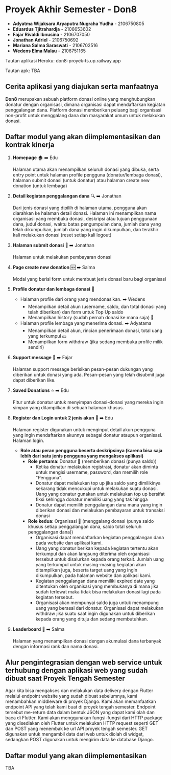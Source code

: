 # Proyek Akhir Semester - Don8

- **Adyatma Wijaksara Aryaputra Nugraha Yudha** - 2106750805
- **Eduardus Tjitrahardja** - 2106653602
- **Fajar Rivaldi Ibnusina** - 2106707050
- **Jonathan Adriel** - 2106750692
- **Mariana Salma Saraswati** - 2106702516
- **Wedens Elma Malau** - 2106751165
  
Tautan aplikasi Heroku: don8-proyek-ts.up.railway.app

Tautan apk: TBA

## Cerita aplikasi yang diajukan serta manfaatnya
**Don8** merupakan sebuah platform donasi online yang menghubungkan donatur dengan organisasi, dimana organisasi dapat mendaftarkan kegiatan penggalangan dana. Platform donasi memberikan peluang bagi organisasi non-profit untuk menggalang dana dan masyarakat umum untuk melakukan donasi.

## Daftar modul yang akan diimplementasikan dan kontrak kinerja
1. **Homepage** 🏠  ➡️ Edu
   
   Halaman utama akan menampilkan seluruh donasi yang dibuka, serta entry point untuk halaman profile pengguna (donatur/lembaga donasi), halaman submit donasi (untuk donatur) atau halaman create new donation (untuk lembaga)

2. **Detail kegiatan penggalangan dana** 🔍  ➡️ Jonathan
   
   Dari jenis donasi yang dipilih di halaman utama, pengguna akan diarahkan ke halaman detail donasi. Halaman ini menampilkan nama organisasi yang membuka donasi, deskripsi atau tujuan penggunaan dana, judul donasi, waktu batas pengumpulan dana, jumlah dana yang telah dikumpulkan,  jumlah dana yang ingin dikumpulkan, dan terakhir kali melakukan donasi (reset setiap kali logout)
   
3. **Halaman submit donasi** 📩  ➡️ Jonathan

   Halaman untuk melakukan pembayaran donasi

4. **Page create new donation** 🆕  ➡️ Salma
   
   Modal yang berisi form untuk membuat jenis donasi baru bagi organisasi

5. **Profile donatur dan lembaga donasi** 👤 
   - Halaman profile dari orang yang mendonasikan.  ➡️ Wedens
     - Menampilkan detail akun (username, saldo, dan total donasi yang telah diberikan) dan form untuk Top Up saldo 
     - Menampilkan history (sudah pernah donasi ke mana saja) 📆
   - Halaman profile lembaga yang menerima donasi.  ➡️ Adyatama
     - Menampilkan detail akun, rincian penerimaan donasi, total uang yang terkumpul 💵
     - Menampilkan form withdraw (jika sedang membuka profile milik sendiri)

6. **Support message** 💌  ➡️ Fajar

   Halaman support message berisikan pesan-pesan dukungan yang diberikan untuk donasi yang ada. Pesan-pesan yang telah disubmit juga dapat diberikan like.

7. **Saved Donations** ⭐  ➡️ Edu
   
   Fitur untuk donatur untuk menyimpan donasi-donasi yang mereka ingin simpan yang ditampilkan di sebuah halaman khusus. 

8. **Register dan Login untuk 2 jenis akun** 📝  ➡️ Edu
   
   Halaman register digunakan untuk menginput detail akun pengguna yang ingin mendaftarkan akunnya sebagai donatur ataupun organisasi. Halaman login.

   - **Role atau peran pengguna beserta deskripsinya (karena bisa saja lebih dari satu jenis pengguna yang mengakses aplikasi)**
      - **Role pertama**: Donatur 👥 (memberikan donasi (punya saldo)) 
        - Ketika donatur melakukan registrasi, donatur akan diminta untuk mengisi username, password, dan memilih role "Pengguna".
        - Donatur dapat melakukan top up jika saldo yang dimilikinya sekarang tidak mencukupi untuk melakukan suatu donasi. Uang yang donatur gunakan untuk melakukan top up bersifat fiksi sehingga donatur memiliki uang yang tak hingga
        - Donatur dapat memilih penggalangan dana mana yang ingin diberikan donasi dan melakukan pembayaran untuk transaksi donasi
      - **Role kedua**: Organisasi 🏢 (menggalang donasi (punya saldo khusus setiap penggalangan dana, saldo total seluruh penggalangan dana)) 
        - Organisasi dapat mendaftarkan kegiatan penggalangan dana pada website dan aplikasi kami.
        - Uang yang donatur berikan kepada kegiatan tertentu akan terkumpul dan akan langsung diterima oleh organisasi tersebut untuk disalurkan kepada orang terkait. Jumlah uang yang terkumpul untuk masing-masing kegiatan akan ditampilkan juga, beserta target uang yang ingin dikumpulkan, pada halaman website dan aplikasi kami.
        - Kegiatan penggalangan dana memiliki expired date yang ditentukan oleh organisasi yang membukanya di mana jika sudah terlewat maka tidak bisa melakukan donasi lagi pada kegiatan tersebut.
        - Organisasi akan mempunyai saldo juga untuk menampung uang yang berasal dari donatur. Organisasi dapat melakukan withdraw jika suatu saat ingin digunakan untuk diberikan kepada orang yang dituju dan sedang membutuhkan.

9. **Leaderboard** 🥇  ➡️ Salma

   Halaman yang menampilkan donasi dengan akumulasi dana terbanyak dengan informasi rank dan nama donasi.

## Alur pengintegrasian dengan web service untuk terhubung dengan aplikasi web yang sudah dibuat saat Proyek Tengah Semester
Agar kita bisa mengakses dan melakukan data delivery dengan Flutter melalui endpoint website yang sudah dibuat sebelumnya, kami menambahkan middleware di proyek Django. Kami akan memanfaatkan endpoint API yang telah kami buat di proyek tengah semester. Endpoint tersebut me-return data dalam bentuk JSON yang dapat kami olah dan baca di Flutter. Kami akan menggunakan fungsi-fungsi dari HTTP package yang disediakan oleh Flutter untuk melakukan HTTP request seperti GET dan POST yang menembak ke url API proyek tengah semester. GET digunakan untuk mengambil data dari web untuk diolah di widget, sedangkan POST digunakan untuk mengirim data ke database Django.

## Daftar modul yang akan diimplementasikan
TBA
